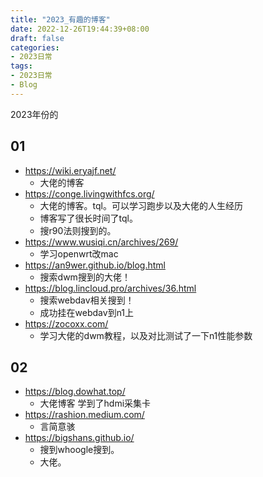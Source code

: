 ```yaml
---
title: "2023_有趣的博客"
date: 2022-12-26T19:44:39+08:00
draft: false
categories:
- 2023日常
tags:
- 2023日常
- Blog
---
```


2023年份的

## 01

- https://wiki.eryajf.net/
	- 大佬的博客
- https://conge.livingwithfcs.org/
	- 大佬的博客。tql。可以学习跑步以及大佬的人生经历
	- 博客写了很长时间了tql。
	- 搜r90法则搜到的。
- https://www.wusiqi.cn/archives/269/
	- 学习openwrt改mac
- https://an9wer.github.io/blog.html
	- 搜索dwm搜到的大佬！
- https://blog.lincloud.pro/archives/36.html
	- 搜索webdav相关搜到！
	- 成功挂在webdav到n1上
- https://zocoxx.com/
	- 学习大佬的dwm教程，以及对比测试了一下n1性能参数

## 02
- https://blog.dowhat.top/
	- 大佬博客 学到了hdmi采集卡
- https://rashion.medium.com/
	- 言简意骇
- https://bigshans.github.io/
	- 搜到whoogle搜到。
	- 大佬。